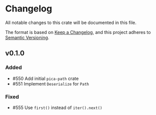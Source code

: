 # Changelog

All notable changes to this crate will be documented in this file.

The format is based on [Keep a Changelog](https://keepachangelog.com/en/1.0.0/),
and this project adheres to [Semantic Versioning](https://semver.org/spec/v2.0.0.html).

## v0.1.0

### Added

- #550 Add initial `pica-path` crate
- #551 Implement `Deserialize` for `Path`

### Fixed

- #555 Use `first()` instead of `iter().next()`
